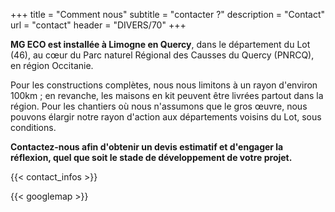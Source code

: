 +++
title = "Comment nous"
subtitle = "contacter ?"
description = "Contact"
url = "contact"
header = "DIVERS/70"
+++

**MG ECO est installée à Limogne en Quercy**, dans le département du Lot (46), au cœur du Parc naturel Régional des Causses du Quercy (PNRCQ), en région Occitanie.

Pour les constructions complètes, nous nous limitons à un rayon d'environ 100km ; en revanche, les maisons en kit peuvent être livrées partout dans la région. Pour les chantiers où nous n'assumons que le gros œuvre, nous pouvons élargir notre rayon d'action aux départements voisins du Lot, sous conditions.

**Contactez-nous afin d'obtenir un devis estimatif et d'engager la réflexion, quel que soit le stade de développement de votre projet.**

{{< contact_infos >}}

{{< googlemap >}}
